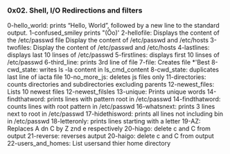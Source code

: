 ### 0x02. Shell, I/O Redirections and filters
0-hello_world: prints “Hello, World”, followed by a new line to the standard output.
1-confused_smiley prints "(Ôo)'
2-hellofile: Displays the content of the /etc/passwd file
Display the content of /etc/passwd and /etc/hosts
3-twofiles: Display the content of /etc/passwd and /etc/hosts
4-lastlines: displays last 10 linses of /etc/passwd
5-firstlines: displays first 10 linses of /etc/passwd
6-third_line: prints 3rd line of file
7-file: Creates file \*\'Best
8-cwd_state: writes ls -la content in ls_cmd_content
8-cwd_state: duplicates last line of iacta file
10-no_more_js: deletes js files only
11-directories: counts directories and subdirectories excluding parents
12-newest_files: Lists 10 newest files
12-newest_filsles
13-unique: Prints unique words
14-findthatword: prints lines with pattern root in /etc/passwd
14-findthatword: counts lines with root pattern in /etc/passwd
16-whatsnext: prints 3 lines next to root in /etc/passwd
17-hidethisword: prints all lines not including bin in /etc/passwd
18-letteronly: prints lines starting with a letter
19-AZ: Replaces A dn C by Z znd e respectively
20-hiago: delete c and C from output
21-reverse: reverses autput
20-haigo: delete c and C from output
22-users_and_homes: List usersand thier home directory
